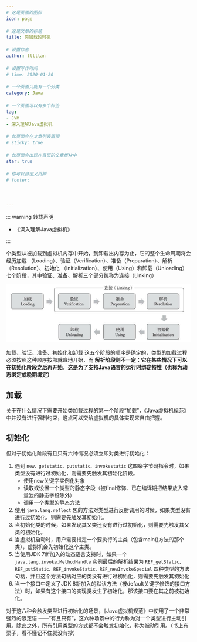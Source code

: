 ```yaml
---
# 这是页面的图标
icon: page

# 这是文章的标题
title: 类加载的时机

# 设置作者
author: lllllan

# 设置写作时间
# time: 2020-01-20

# 一个页面只能有一个分类
category: Java

# 一个页面可以有多个标签
tag:
- JVM
- 深入理解Java虚拟机

# 此页面会在文章列表置顶
# sticky: true

# 此页面会出现在首页的文章板块中
star: true

# 你可以自定义页脚
# footer: 



---
```




::: warning 转载声明

- 《深入理解Java虚拟机》

:::



个类型从被加载到虚拟机内存中开始，到卸载出内存为止，它的整个生命周期将会经历加载 （Loading）、验证（Verification）、准备（Preparation）、解析（Resolution）、初始化 （Initialization）、使用（Using）和卸载（Unloading）七个阶段，其中验证、准备、解析三个部分统称为连接（Linking）



![image-20220323142422667](README.assets/image-20220323142422667.png)



<u>加载、验证、准备、初始化和卸载</u> 这五个阶段的顺序是确定的，类型的加载过程必须按照这种顺序按部就班地开始，而 **解析阶段则不一定：它在某些情况下可以在初始化阶段之后再开始，这是为了支持Java语言的运行时绑定特性（也称为动态绑定或晚期绑定）**



## 加载

关于在什么情况下需要开始类加载过程的第一个阶段“加载”，《Java虚拟机规范》中并没有进行强制约束，这点可以交给虚拟机的具体实现来自由把握。



## 初始化

但对于初始化阶段有且只有六种情况必须立即对类进行初始化：

1. 遇到 `new、getstatic、putstatic、invokestatic` 这四条字节码指令时，如果类型没有进行过初始化，则需要先触发其初始化阶段。
    - 使用new关键字实例化对象
    - 读取或设置一个类型的静态字段（被final修饰、已在编译期把结果放入常量池的静态字段除外）
    - 调用一个类型的静态方法
2. 使用 `java.lang.reflect` 包的方法对类型进行反射调用的时候，如果类型没有进行过初始化，则需要先触发其初始化。 
3. 当初始化类的时候，如果发现其父类还没有进行过初始化，则需要先触发其父类的初始化。
4. 当虚拟机启动时，用户需要指定一个要执行的主类（包含main()方法的那个类），虚拟机会先初始化这个主类。
5. 当使用JDK 7新加入的动态语言支持时，如果一个 `java.lang.invoke.MethodHandle` 实例最后的解析结果为 `REF_getStatic、REF_putStatic、REF_invokeStatic、REF_newInvokeSpecial` 四种类型的方法句柄，并且这个方法句柄对应的类没有进行过初始化，则需要先触发其初始化
6. 当一个接口中定义了JDK 8新加入的默认方法（被default关键字修饰的接口方法）时，如果有这个接口的实现类发生了初始化，那该接口要在其之前被初始化。



对于这六种会触发类型进行初始化的场景，《Java虚拟机规范》中使用了一个非常强烈的限定语 ——“有且只有”，这六种场景中的行为称为对一个类型进行主动引用。除此之外，所有引用类型的方式都不会触发初始化，称为被动引用。（书上有栗子，看不懂记不住就没有抄）

